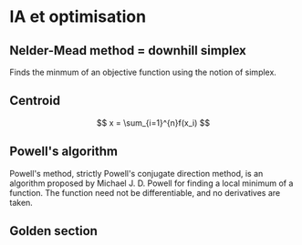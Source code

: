 # IA et optimisation

## Nelder-Mead method = downhill simplex 
Finds the minmum of an objective function using the notion of simplex.

## Centroid

$$ x = \sum_{i=1}^{n}f(x_i) $$

## Powell's algorithm
Powell's method, strictly Powell's conjugate direction method, is an algorithm proposed by Michael J. D. Powell for finding a local minimum of a function. The function need not be differentiable, and no derivatives are taken.

## 

## Golden section
